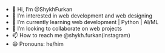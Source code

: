 - 👋 Hi, I’m @ShykhFurkan
- 👀 I’m interested in web development and web designing
- 🌱 I’m currently learning web development | Python | AI/ML
- 💞️ I’m looking to collaborate on web projects
- 📫 How to reach me @shykh.furkan(instagram)
- 😄 Pronouns: he/him


<!---
ShykhFurkan/ShykhFurkan is a ✨ special ✨ repository because its `README.md` (this file) appears on your GitHub profile.
You can click the Preview link to take a look at your changes.
--->
